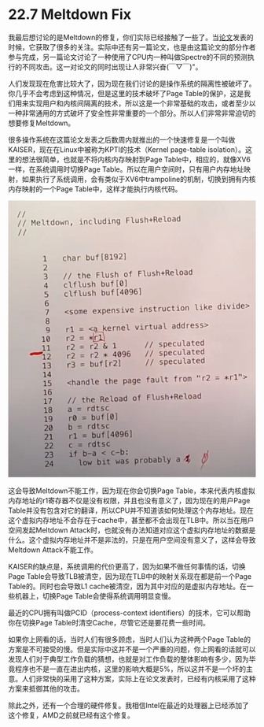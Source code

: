 # 22.7 Meltdown Fix

我最后想讨论的是Meltdown的修复，你们实际已经接触了一些了。当[论文](https://pdos.csail.mit.edu/6.828/2020/readings/meltdown.pdf)发表的时候，它获取了很多的关注。实际中还有另一篇论文，也是由这篇论文的部分作者参与完成，另一篇论文讨论了一种使用了CPU内一种叫做Spectre的不同的预测执行的不同攻击。这一对论文的同时出现让人非常兴奋\(￣▽￣\)"。

人们发现现在危害比较大了，因为现在我们讨论的是操作系统的隔离性被破坏了。你几乎不会考虑到这种情况，但是这里的技术破坏了Page Table的保护，这是我们用来实现用户和内核间隔离的技术，所以这是一个非常基础的攻击，或者至少以一种非常通用的方式破坏了安全性非常重要的一个部分。所以人们非常非常迫切的想要修复Meltdown。

很多操作系统在这篇论文发表之后数周内就推出的一个快速修复是一个叫做KAISER，现在在Linux中被称为KPTI的技术（Kernel page-table isolation）。这里的想法很简单，也就是不将内核内存映射到Page Table中，相应的，就像XV6一样，在系统调用时切换Page Table。所以在用户空间时，只有用户内存地址映射，如果执行了系统调用，会有类似于XV6中trampoline的机制，切换到拥有内核内存映射的一个Page Table中，这样才能执行内核代码。

![](../.gitbook/assets/image%20%28875%29.png)

这会导致Meltdown不能工作，因为现在你会切换Page Table，本来代表内核虚拟内存地址的r1寄存器不仅是没有权限，并且也没有意义了，因为现在的用户Page Table并没有包含对它的翻译，所以CPU并不知道该如何处理这个内存地址。现在这个虚拟内存地址不会存在于cache中，甚至都不会出现在TLB中。所以当在用户空间发起Meltdown Attack时，也就没有办法知道对应这个虚拟内存地址的数据是什么。这个虚拟内存地址并不是非法的，只是在用户空间没有意义了，这样会导致Meltdown Attack不能工作。

KAISER的缺点是，系统调用的代价更高了，因为如果不做任何事情的话，切换Page Table会导致TLB被清空，因为现在TLB中的映射关系现在都是前一个Page Table的。同时也会导致L1 cache被清空，因为其中对应的是虚拟内存地址。在一些机器上，切换Page Table会使得系统调用明显变慢。

最近的CPU拥有叫做PCID（process-context identifiers）的技术，它可以帮助你在切换Page Table时清空Cache，尽管它还是要花费一些时间。

如果你上网看的话，当时人们有很多顾虑，当时人们认为这种两个Page Table的方案是不可接受的慢。但是实际中这并不是一个严重的问题，你上网看的话就可以发现人们对于典型工作负载的猜想，也就是对工作负载的整体影响有多少，因为毕竟程序也不是一直在进出内核，这里的影响大概是5%，所以这并不是一个坏的主意。人们非常快的采用了这种方案，实际上在论文发表时，已经有内核采用了这种方案来抵御其他的攻击。

除此之外，还有一个合理的硬件修复。我相信Intel在最近的处理器上已经添加了这个修复，AMD之前就已经有这个修复。

